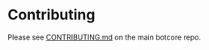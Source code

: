 # Contributing

Please see [CONTRIBUTING.md](https://github.com/botcoin-core/botcore/blob/master/CONTRIBUTING.md) on the main botcore repo.
